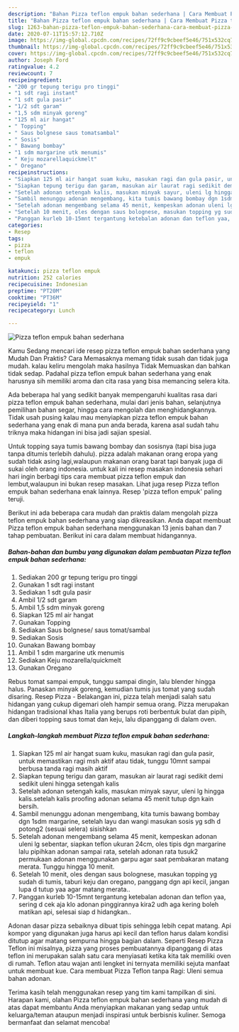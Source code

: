 ```yaml
---
description: "Bahan Pizza teflon empuk bahan sederhana | Cara Membuat Pizza teflon empuk bahan sederhana Yang Bisa Manjain Lidah"
title: "Bahan Pizza teflon empuk bahan sederhana | Cara Membuat Pizza teflon empuk bahan sederhana Yang Bisa Manjain Lidah"
slug: 1263-bahan-pizza-teflon-empuk-bahan-sederhana-cara-membuat-pizza-teflon-empuk-bahan-sederhana-yang-bisa-manjain-lidah
date: 2020-07-11T15:57:12.710Z
image: https://img-global.cpcdn.com/recipes/72ff9c9cbeef5e46/751x532cq70/pizza-teflon-empuk-bahan-sederhana-foto-resep-utama.jpg
thumbnail: https://img-global.cpcdn.com/recipes/72ff9c9cbeef5e46/751x532cq70/pizza-teflon-empuk-bahan-sederhana-foto-resep-utama.jpg
cover: https://img-global.cpcdn.com/recipes/72ff9c9cbeef5e46/751x532cq70/pizza-teflon-empuk-bahan-sederhana-foto-resep-utama.jpg
author: Joseph Ford
ratingvalue: 4.2
reviewcount: 7
recipeingredient:
- "200 gr tepung terigu pro tinggi"
- "1 sdt ragi instant"
- "1 sdt gula pasir"
- "1/2 sdt garam"
- "1,5 sdm minyak goreng"
- "125 ml air hangat"
- " Topping"
- " Saus bolgnese saus tomatsambal"
- " Sosis"
- " Bawang bombay"
- "1 sdm margarine utk menumis"
- " Keju mozarellaquickmelt"
- " Oregano"
recipeinstructions:
- "Siapkan 125 ml air hangat suam kuku, masukan ragi dan gula pasir, untuk memastikan ragi msh aktif atau tidak, tunggu 10mnt sampai berbusa tanda ragi masih aktif"
- "Siapkan tepung terigu dan garam, masukan air laurat ragi sedikit demi sedikit uleni hingga setengah kalis"
- "Setelah adonan setengah kalis, masukan minyak sayur, uleni lg hingga kalis.setelah kalis proofing adonan selama 45 menit tutup dgn kain bersih."
- "Sambil menunggu adonan mengembang, kita tumis bawang bombay dgn 1sdm margarine, setelah layu dan wangi masukan sosis yg sdh d potong2 (sesuai selera) sisishkan"
- "Setelah adonan mengembang selama 45 menit, kempeskan adonan uleni lg sebentar, siapkan teflon ukuran 24cm, oles tipis dgn margarine lalu pipihkan adonan sampai rata, setelah adonan rata tusuk2 permukaan adonan menggunakan garpu agar saat pembakaran matang merata. Tunggu hingga 10 menit."
- "Setelah 10 menit, oles dengan saus bolognese, masukan topping yg sudah di tumis, taburi keju dan oregano, panggang dgn api kecil, jangan lupa d tutup yaa agar matang merata.."
- "Panggan kurleb 10-15mnt tergantung ketebalan adonan dan teflon yaa, sering d cek aja klo adonan pinggirannya kira2 udh aga kering boleh matikan api, selesai siap d hidangkan.."
categories:
- Resep
tags:
- pizza
- teflon
- empuk

katakunci: pizza teflon empuk 
nutrition: 252 calories
recipecuisine: Indonesian
preptime: "PT20M"
cooktime: "PT36M"
recipeyield: "1"
recipecategory: Lunch

---
```



![Pizza teflon empuk bahan sederhana](https://img-global.cpcdn.com/recipes/72ff9c9cbeef5e46/751x532cq70/pizza-teflon-empuk-bahan-sederhana-foto-resep-utama.jpg)

Kamu Sedang mencari ide resep pizza teflon empuk bahan sederhana yang Mudah Dan Praktis? Cara Memasaknya memang tidak susah dan tidak juga mudah. kalau keliru mengolah maka hasilnya Tidak Memuaskan dan bahkan tidak sedap. Padahal pizza teflon empuk bahan sederhana yang enak harusnya sih memiliki aroma dan cita rasa yang bisa memancing selera kita.

Ada beberapa hal yang sedikit banyak mempengaruhi kualitas rasa dari pizza teflon empuk bahan sederhana, mulai dari jenis bahan, selanjutnya pemilihan bahan segar, hingga cara mengolah dan menghidangkannya. Tidak usah pusing kalau mau menyiapkan pizza teflon empuk bahan sederhana yang enak di mana pun anda berada, karena asal sudah tahu triknya maka hidangan ini bisa jadi sajian spesial.

Untuk topping saya tumis bawang bombay dan sosisnya (tapi bisa juga tanpa ditumis terlebih dahulu). pizza adalah makanan orang eropa yang sudah tidak asing lagi,walaupun makanan orang barat tapi banyak juga di sukai oleh orang indonesia. untuk kali ini resep masakan indonesia sehari hari ingin berbagi tips cara membuat pizza teflon empuk dan lembut,walaupun ini bukan resep masakan. Lihat juga resep Pizza teflon empuk bahan sederhana enak lainnya. Resep &#39;pizza teflon empuk&#39; paling teruji.


Berikut ini ada beberapa cara mudah dan praktis dalam mengolah pizza teflon empuk bahan sederhana yang siap dikreasikan. Anda dapat membuat Pizza teflon empuk bahan sederhana menggunakan 13 jenis bahan dan 7 tahap pembuatan. Berikut ini cara dalam membuat hidangannya.

<!--inarticleads1-->

##### Bahan-bahan dan bumbu yang digunakan dalam pembuatan Pizza teflon empuk bahan sederhana:

1. Sediakan 200 gr tepung terigu pro tinggi
1. Gunakan 1 sdt ragi instant
1. Sediakan 1 sdt gula pasir
1. Ambil 1/2 sdt garam
1. Ambil 1,5 sdm minyak goreng
1. Siapkan 125 ml air hangat
1. Gunakan  Topping
1. Sediakan  Saus bolgnese/ saus tomat/sambal
1. Sediakan  Sosis
1. Gunakan  Bawang bombay
1. Ambil 1 sdm margarine utk menumis
1. Sediakan  Keju mozarella/quickmelt
1. Gunakan  Oregano


Rebus tomat sampai empuk, tunggu sampai dingin, lalu blender hingga halus. Panaskan minyak goreng, kemudian tumis jus tomat yang sudah disaring. Resep Pizza - Belakangan ini, pizza telah menjadi salah satu hidangan yang cukup digemari oleh hampir semua orang. Pizza merupakan hidangan tradisional khas Italia yang berups roti berbentuk bulat dan pipih, dan diberi topping saus tomat dan keju, lalu dipanggang di dalam oven. 

<!--inarticleads2-->

##### Langkah-langkah membuat Pizza teflon empuk bahan sederhana:

1. Siapkan 125 ml air hangat suam kuku, masukan ragi dan gula pasir, untuk memastikan ragi msh aktif atau tidak, tunggu 10mnt sampai berbusa tanda ragi masih aktif
1. Siapkan tepung terigu dan garam, masukan air laurat ragi sedikit demi sedikit uleni hingga setengah kalis
1. Setelah adonan setengah kalis, masukan minyak sayur, uleni lg hingga kalis.setelah kalis proofing adonan selama 45 menit tutup dgn kain bersih.
1. Sambil menunggu adonan mengembang, kita tumis bawang bombay dgn 1sdm margarine, setelah layu dan wangi masukan sosis yg sdh d potong2 (sesuai selera) sisishkan
1. Setelah adonan mengembang selama 45 menit, kempeskan adonan uleni lg sebentar, siapkan teflon ukuran 24cm, oles tipis dgn margarine lalu pipihkan adonan sampai rata, setelah adonan rata tusuk2 permukaan adonan menggunakan garpu agar saat pembakaran matang merata. Tunggu hingga 10 menit.
1. Setelah 10 menit, oles dengan saus bolognese, masukan topping yg sudah di tumis, taburi keju dan oregano, panggang dgn api kecil, jangan lupa d tutup yaa agar matang merata..
1. Panggan kurleb 10-15mnt tergantung ketebalan adonan dan teflon yaa, sering d cek aja klo adonan pinggirannya kira2 udh aga kering boleh matikan api, selesai siap d hidangkan..


Adonan dasar pizza sebaiknya dibuat tipis sehingga lebih cepat matang. Api kompor yang digunakan juga harus api kecil dan teflon harus dalam kondisi ditutup agar matang sempurna hingga bagian dalam. Seperti Resep Pizza Teflon ini misalnya, pizza yang proses pembuatannya dipanggang di atas teflon ini merupakan salah satu cara menyiasati ketika kita tak memiliki oven di rumah. Teflon atau wajan anti lengket ini ternyata memiliki sejuta manfaat untuk membuat kue. Cara membuat Pizza Teflon tanpa Ragi: Uleni semua bahan adonan. 

Terima kasih telah menggunakan resep yang tim kami tampilkan di sini. Harapan kami, olahan Pizza teflon empuk bahan sederhana yang mudah di atas dapat membantu Anda menyiapkan makanan yang sedap untuk keluarga/teman ataupun menjadi inspirasi untuk berbisnis kuliner. Semoga bermanfaat dan selamat mencoba!
